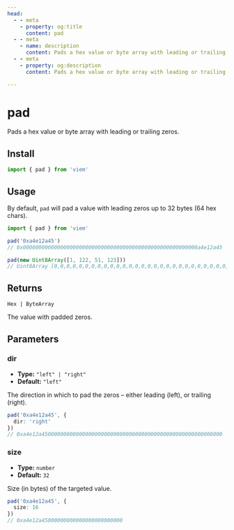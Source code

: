 ```yaml
---
head:
  - - meta
    - property: og:title
      content: pad
  - - meta
    - name: description
      content: Pads a hex value or byte array with leading or trailing zeros.
  - - meta
    - property: og:description
      content: Pads a hex value or byte array with leading or trailing zeros.

---
```


# pad

Pads a hex value or byte array with leading or trailing zeros.

## Install

```ts
import { pad } from 'viem'
```

## Usage

By default, `pad` will pad a value with leading zeros up to 32 bytes (64 hex chars).

```ts
import { pad } from 'viem'

pad('0xa4e12a45')
// 0x00000000000000000000000000000000000000000000000000000000a4e12a45

pad(new Uint8Array([1, 122, 51, 123]))
// Uint8Array [0,0,0,0,0,0,0,0,0,0,0,0,0,0,0,0,0,0,0,0,0,0,0,0,0,0,0,0,1,122,51,123]
```

## Returns

`Hex | ByteArray`

The value with padded zeros.

## Parameters

### dir

- **Type:** `"left" | "right"`
- **Default:** `"left"`

The direction in which to pad the zeros – either leading (left), or trailing (right).

```ts
pad('0xa4e12a45', {
  dir: 'right'
})
// 0xa4e12a4500000000000000000000000000000000000000000000000000000000
```

### size

- **Type:** `number`
- **Default:** `32`

Size (in bytes) of the targeted value.

```ts
pad('0xa4e12a45', {
  size: 16
})
// 0xa4e12a45000000000000000000000000
```


